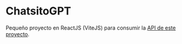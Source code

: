 # ChatsitoGPT

Pequeño proyecto en ReactJS (ViteJS) para consumir la [API de este proyecto]("https://github.com/rodolfocasan/chatgpt-own_api").